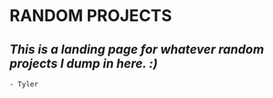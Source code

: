 # RANDOM PROJECTS
##  *This is a landing page for whatever random projects I dump in here. :)*
`- Tyler`